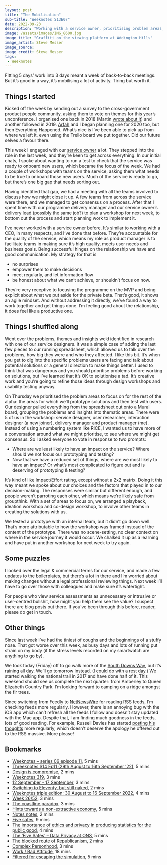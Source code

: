 ```yaml
---
layout: post
title: "The Mobilisation"
sub-title: "Weeknotes S13E07"
date: 2022-09-23
description: "Working with a service owner, prioritising problem areas, and progressing plans for an unconference."
image: /assets/images/IMG_8600.jpg
image_title: "Graffiti on the viewing platform at Addington Hills"
image_artist: Steve Messer
image_source:
image_credit: Steve Messer
tags:
 - Weeknotes
---
```


Fitting 5 days’ work into 3 days meant a week of back-to-back meetings. But it’s good in a way, it’s mobilising a lot of activity. Tiring but worth it.

## Things I started

Kicked off the week by sending out a survey to the cross-government product people community, asking them to vote on themes for this year’s unconference. I organised one back in 2018 (Martin [wrote about it](https://www.martinlugton.com/achieving-extraordinary-results-with-ordinary-people-marty-cagan/)) and another followed in 2019. [Arfah](https://twitter.com/Arf_22) and I began planning one for 2020 too, but then Everything Happened. What’s nice is I’ve been able to pick up from where we left it, even using the Trello board we put together. Did our future selves a favour there.

This week I engaged with our [service owner](https://www.gov.uk/guidance/service-owner) a lot. They stepped into the role in the last week, and they’re keen to get across everything. In our initial chats, I spoke about wanting to run a test to check that the service was ready to onboard new users, which became the focus of the week. We had a couple of workshops with teams on the service, asking them what needs to be true to onboard those new users. Much of the service is ready to go, but there’s one big gap that needs sorting out.

Having identified that gap, we had a meeting with all the teams involved to discuss how we might close it up. A few teams from across the service were there, and we managed to get consensus on a process. After that I spent time with our programme delivery manager and our service owner’s delivery lead (possibly the same job?) to plan a workshop for next week, to bottom out the process and start planning work to implement it.

I’ve never worked with a service owner before. It’s similar to working with a CEO, in many respects, and I’ve done that before. They’re accountable for the quality of the service, which means my role as product manager is to facilitate teams in making sure it’s high quality, meets user needs and business goals. Being successful hinges on the relationship we have and good communication. My strategy for that is
- no surprises
- empower them to make decisions
- meet regularly, and let information flow
- be honest about what we can’t achieve, or shouldn’t focus on now.

They’re very receptive to focusing the programme on the MVP and being explicit about what we put aside for the private beta. That’s good, it shows an agile mindset. And without addressing it directly, we’ve found a way to work together and get things done. I’m feeling good about the relationship, it does feel like a productive one.

## Things I shuffled along

Went over the problems, themes and insights we’d identified in research with one of our service designers. It was a simple case of adding the last few pieces to our running spreadsheet, which allowed us to talk over the problems, how big they were and who they affected. I like this bit. It’s when you get to dig into the specific problems users are facing and talk about potential solutions or a general direction to make things better. I used to think that was dangerous and you should prioritise problems before working on solutions, but I’ve learned that it’s OK to solutionise a tad. It’s creative work and you’re going to refine those ideas through design workshops and usability testing anyway.

On Thursday we prioritised the problem areas to focus on for the rest of the alpha: the areas for which we’ll prototype solutions and then test with users. Our designer pulled everything from the spreadsheet out onto a Mural board, grouping the problems and insights into thematic areas. There were 5 of us in the workshop: service designer, user researcher, interaction designer (a new joiner), delivery manager and product manager (me). Instead of using a numbering system like RICE, I wanted us to have more of a conversation around what we might prioritise, to see where we might get consensus. So I asked everyone to vote in response to two prompts:
- Where are we least likely to have an impact on the service? Where should we not focus our prototyping and testing?
- Now that we have a reduced set of things, where are we most likely to have an impact? Or what’s most complicated to figure out and is deserving of prototyping & testing?

It’s kind of like Impact/Effort rating, except without a 2x2 matrix. Doing it this way meant we spoke about our choices and the factors that played in to our decision-making. The responses were similar but different enough, and people weren’t parroting each other, which means we’re likely safe from groupthink. With a set of areas to focus on, we arranged a playback, ideation workshop and co-design workshop, to involve other teams in creating the solutions with us.

We tested a prototype with an internal team, but it didn’t go down well. That’s more attributable to how the workshop was framed instead of the content of the prototype. There was no scene-setting, no clear context on where in the service journey it would occur. We chalked it up as a learning and have put in another workshop for next week to try again.

## Some puzzles

I looked over the legal & commercial terms for our service, and made a few updates to the boilerplates, but there’s a lot in there and I’m worried about making changes without a legal professional reviewing things. Next week I’ll have to go over those with colleagues and make sure it’s watertight.

For people who view service assessments as unnecessary or intrusive or user-centred bullshit, how might you help them see the value? I suspect there are blog posts out there. If you’ve been through this before, reader, please do get in touch.

## Other things

Since last week I’ve had the tiniest of coughs and the beginnings of a stuffy nose. That got worse over this week, as busy days and lots of running put strain on my body (if the stress levels recorded on my smartwatch are anything to go by).

We took today (Friday) off to go walk more of the [South Downs Way](https://southdownsway.org), but it’s raining all day. We’ll go tomorrow instead. (I could do with a rest day.) We started walking the national trail in 2017 and have done half of it. This weekend should see us complete the next quarter: from Amberley to Queen Elizabeth Country Park. I’m looking forward to camping on a ridge amongst the fir trees.

Since switching from Feedly to [NetNewsWire](https://netnewswire.com) for reading RSS feeds, I’m checking feeds more regularly. However, there is an annoying bug with the iOS app which can’t refresh all the feeds I follow and doesn’t stay updated with the Mac app. Despite that, I am finding much goodness in the feeds, lots of good reading. For example, Russell Davies has started [posting his thoughts](https://russelldavies.typepad.com/planning/2022/09/notes-notes.html) more regularly, which doesn’t deserve the apology he offered out to the RSS massive. More please!

## Bookmarks

- [Weeknotes – series 06 episode 11](https://www.benjystanton.co.uk/blog/weeknotes-series-06-episode-11/), 5 mins
- [Threeknotes S14 Ep11 (29th August to 16th September ’22)](https://weeknot.es/threeknotes-s14-ep11-29th-august-to-16th-september-22-d656a103dbe5), 5 mins
- [Design is compromise](https://stephanango.com/design-is-compromise), 2 mins
- [Weeknotes 319](http://rogerswannell.com/weeknotes/weeknotes-319/), 3 mins
- [12 September - 17 September](https://styledeficit.tumblr.com/post/695657846738698240/12-september-17-september), 3 mins
- [Switching to Eleventy, but still naked](https://www.benjystanton.co.uk/blog/switching-to-eleventy-but-still-naked/), 2 mins
- [Weeknotes triple edition: 30 August to 16 September 2022](https://blog.mattedgar.com/2022/09/17/weeknotes-triple-edition-30-august-to-16-september-2022/), 4 mins
- [Week 26/52](https://digitalbydefault.com/2022/09/16/week-26-52/), 3 mins
- [The coastline paradox](https://irregularideas.substack.com/p/the-coastline-paradox), 3 mins
- [Hints towards a non-extractive economy](https://interconnected.org/home/2020/09/18/non_extractive_economy), 5 mins
- [Notes notes](https://russelldavies.typepad.com/planning/2022/09/notes-notes.html), 2 mins
- [Five safes](https://en.wikipedia.org/wiki/Five_safes), 9 mins
- [The importance of ethics and privacy in producing statistics for the public good](https://blog.ons.gov.uk/2022/08/22/the-importance-of-ethics-and-privacy-in-producing-statistics-for-the-public-good/), 4 mins
- [The ‘Five Safes’ – Data Privacy at ONS](https://blog.ons.gov.uk/2017/01/27/the-five-safes-data-privacy-at-ons/), 5 mins
- [The blocked route of Republicanism](https://davidallengreen.com/2022/09/the-blocked-route-of-republicanism/), 2 mins
- [Complex Personhood](https://caterina.net/2022/09/19/complex-personhood/), 3 mins
- [Work / Bad Attitude](https://boot-boyz.biz/products/work-bad-attitude), 18 mins
- [Filtered for escaping the simulation](https://interconnected.org/home/2022/09/22/filtered), 5 mins
